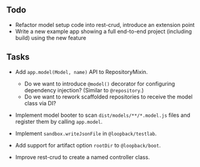## Todo

- Refactor model setup code into rest-crud, introduce an extension point
- Write a new example app showing a full end-to-end project (including build)
  using the new feature

## Tasks

- Add `app.model(Model, name)` API to RepositoryMixin.
  - Do we want to introduce `@model()` decorator for configuring dependency
    injection? (Similar to `@repository`.)
  - Do we want to rework scaffolded repositories to receive the model class
    via DI?

- Implement model booter to scan `dist/models/**/*.model.js` files
  and register them by calling `app.model`.

- Implement `sandbox.writeJsonFile` in `@loopback/testlab`.

- Add support for artifact option `rootDir` to `@loopback/boot`.

- Improve rest-crud to create a named controller class.
